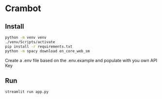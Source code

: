 # Crambot

## Install

```bash
python -m venv venv
./venv/Scripts/activate
pip install -r requirements.txt
python -m spacy download en_core_web_sm
```

Create a .env file based on the .env.example and populate with you own API Key

## Run

```bash
streamlit run app.py
```